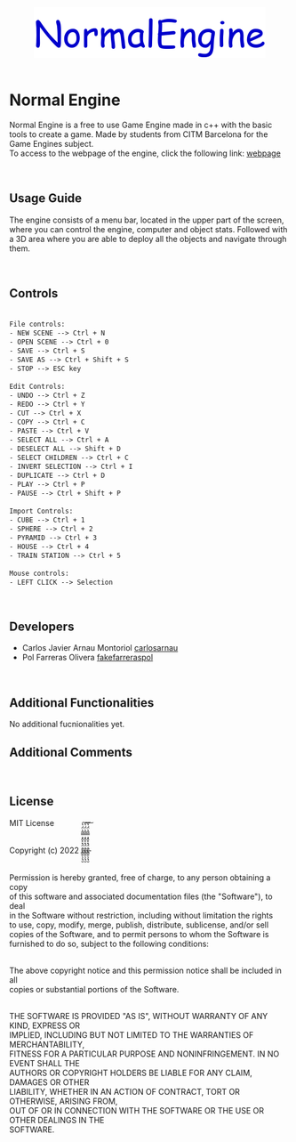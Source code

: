 <p align="center">
  <img width="417" height="91" src="https://github.com/fakefarreraspol/NormalEngine/blob/main/NormalEngine/docs/NormalEngine_logo.png"> <br />

<br>


# Normal Engine
Normal Engine is a free to use Game Engine made in c++ with the basic tools to create a game. Made by students from CITM Barcelona for the Game Engines subject. <br />
To access to the webpage of the engine, click the following link: [webpage](https://github.com/)

<br>


## Usage Guide
The engine consists of a menu bar, located in the upper part of the screen, where you can control the engine, computer and object stats. Followed with a 3D area where you are able to deploy all the objects and navigate through them.

<br>


## Controls
~~~~~~~~~~~~~~~

File controls:
- NEW SCENE --> Ctrl + N
- OPEN SCENE --> Ctrl + 0
- SAVE --> Ctrl + S
- SAVE AS --> Ctrl + Shift + S
- STOP --> ESC key

Edit Controls:
- UNDO --> Ctrl + Z
- REDO --> Ctrl + Y
- CUT --> Ctrl + X
- COPY --> Ctrl + C
- PASTE --> Ctrl + V
- SELECT ALL --> Ctrl + A
- DESELECT ALL --> Shift + D
- SELECT CHILDREN --> Ctrl + C
- INVERT SELECTION --> Ctrl + I
- DUPLICATE --> Ctrl + D
- PLAY --> Ctrl + P
- PAUSE --> Ctrl + Shift + P

Import Controls:
- CUBE --> Ctrl + 1
- SPHERE --> Ctrl + 2
- PYRAMID --> Ctrl + 3
- HOUSE --> Ctrl + 4
- TRAIN STATION --> Ctrl + 5

Mouse controls:
- LEFT CLICK --> Selection

~~~~~~~~~~~~~~~

<br>


## Developers
- Carlos Javier Arnau Montoriol [carlosarnau](https://github.com/carlosarnau) <br />
- Pol Farreras Olivera [fakefarreraspol](https://github.com/fakefarreraspol) <br />

<br>

## Additional Functionalities
No additional fucnionalities yet.
<br>


## Additional Comments

<br>


## License
MIT License <br /> <br />

Copyright (c) 2022 ª̵̢̳̯̹̗̘̮̈́̽̽̂̽̿̃̔̈́̔͠ª̵̢̳̯̹̗̘̮̈́̽̽̂̽̿̃̔̈́̔͠ª̵̢̳̯̹̗̘̮̈́̽̽̂̽̿̃̔̈́̔͠    <br /> <br />

Permission is hereby granted, free of charge, to any person obtaining a copy <br />
of this software and associated documentation files (the "Software"), to deal <br />
in the Software without restriction, including without limitation the rights <br />
to use, copy, modify, merge, publish, distribute, sublicense, and/or sell <br />
copies of the Software, and to permit persons to whom the Software is <br />
furnished to do so, subject to the following conditions: <br /> <br />

The above copyright notice and this permission notice shall be included in all <br />
copies or substantial portions of the Software. <br /> <br /> 

THE SOFTWARE IS PROVIDED "AS IS", WITHOUT WARRANTY OF ANY KIND, EXPRESS OR <br />
IMPLIED, INCLUDING BUT NOT LIMITED TO THE WARRANTIES OF MERCHANTABILITY, <br />
FITNESS FOR A PARTICULAR PURPOSE AND NONINFRINGEMENT. IN NO EVENT SHALL THE <br />
AUTHORS OR COPYRIGHT HOLDERS BE LIABLE FOR ANY CLAIM, DAMAGES OR OTHER <br />
LIABILITY, WHETHER IN AN ACTION OF CONTRACT, TORT OR OTHERWISE, ARISING FROM, <br />
OUT OF OR IN CONNECTION WITH THE SOFTWARE OR THE USE OR OTHER DEALINGS IN THE <br />
SOFTWARE. <br />
